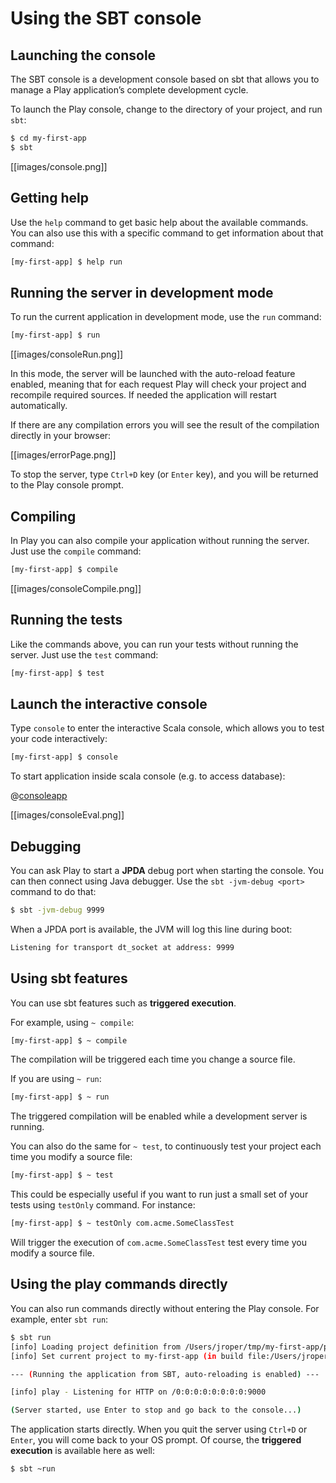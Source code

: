 <!--- Copyright (C) 2009-2017 Lightbend Inc. <https://www.lightbend.com> -->
# Using the SBT console

## Launching the console

The SBT console is a development console based on sbt that allows you to manage a Play application’s complete development cycle.

To launch the Play console, change to the directory of your project, and run `sbt`:

```bash
$ cd my-first-app
$ sbt
```

[[images/console.png]]

## Getting help

Use the `help` command to get basic help about the available commands.  You can also use this with a specific command to get information about that command:

```bash
[my-first-app] $ help run
```

## Running the server in development mode

To run the current application in development mode, use the `run` command:

```bash
[my-first-app] $ run
```

[[images/consoleRun.png]]

In this mode, the server will be launched with the auto-reload feature enabled, meaning that for each request Play will check your project and recompile required sources. If needed the application will restart automatically.

If there are any compilation errors you will see the result of the compilation directly in your browser:

[[images/errorPage.png]]

To stop the server, type `Ctrl+D` key (or `Enter` key), and you will be returned to the Play console prompt.

## Compiling

In Play you can also compile your application without running the server. Just use the `compile` command:

```bash
[my-first-app] $ compile
```

[[images/consoleCompile.png]]

## Running the tests

Like the commands above, you can run your tests without running the server. Just use the `test` command:

```bash
[my-first-app] $ test
```

## Launch the interactive console

Type `console` to enter the interactive Scala console, which allows you to test your code interactively:

```bash
[my-first-app] $ console
```

To start application inside scala console (e.g. to access database):

@[consoleapp](code/PlayConsole.scala)

[[images/consoleEval.png]]

## Debugging

You can ask Play to start a **JPDA** debug port when starting the console. You can then connect using Java debugger. Use the `sbt -jvm-debug <port>` command to do that:

```bash
$ sbt -jvm-debug 9999
```

When a JPDA port is available, the JVM will log this line during boot:

```bash
Listening for transport dt_socket at address: 9999
```

## Using sbt features

You can use sbt features such as **triggered execution**.

For example, using `~ compile`:

```bash
[my-first-app] $ ~ compile
```

The compilation will be triggered each time you change a source file.

If you are using `~ run`:

```bash
[my-first-app] $ ~ run
```

The triggered compilation will be enabled while a development server is running.

You can also do the same for `~ test`, to continuously test your project each time you modify a source file:

```bash
[my-first-app] $ ~ test
```

This could be especially useful if you want to run just a small set of your tests using `testOnly` command. For instance:

```bash
[my-first-app] $ ~ testOnly com.acme.SomeClassTest 
```

Will trigger the execution of `com.acme.SomeClassTest` test every time you modify a source file.

## Using the play commands directly

You can also run commands directly without entering the Play console. For example, enter `sbt run`:

```bash
$ sbt run
[info] Loading project definition from /Users/jroper/tmp/my-first-app/project
[info] Set current project to my-first-app (in build file:/Users/jroper/tmp/my-first-app/)

--- (Running the application from SBT, auto-reloading is enabled) ---

[info] play - Listening for HTTP on /0:0:0:0:0:0:0:0:9000

(Server started, use Enter to stop and go back to the console...)
```

The application starts directly. When you quit the server using `Ctrl+D` or `Enter`, you will come back to your OS prompt. Of course, the **triggered execution** is available here as well:

```bash
$ sbt ~run
```
